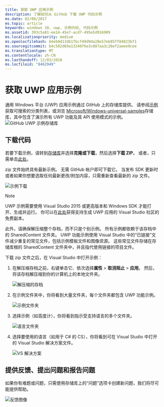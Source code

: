 ```yaml
---
title: 获取 UWP 应用示例
description: 了解如何从 GitHub 下载 UWP 代码示例
ms.date: 02/08/2017
ms.topic: article
keywords: windows 10, uwp, 示例代码, 代码示例
ms.assetid: 393c5a81-ee14-45e7-acd7-495e5d916909
ms.localizationpriority: medium
ms.openlocfilehash: 64eb0d13db1fbcf49d9da28e57eb85ff84823bf1
ms.sourcegitcommit: b4c502d69a13340f6e3c887aa3c26ef2aeee9cee
ms.translationtype: MT
ms.contentlocale: zh-CN
ms.lasthandoff: 12/03/2018
ms.locfileid: "8462949"
---
```

# <a name="get-uwp-app-samples"></a>获取 UWP 应用示例

通用 Windows 平台 (UWP) 应用示例通过 GitHub 上的存储库提供。 请参阅[示例](https://developer.microsoft.com/windows/samples "开发人员中心示例")获取可搜索的分类列表，或浏览 [Microsoft/Windows-universal-samples](https://github.com/Microsoft/Windows-universal-samples "通用 Windows 平台应用示例 GitHub 存储库")存储库，其中包含了演示所有 UWP 功能及其 API 使用模式的示例。  
![GitHub UWP 示例存储库](images/GitHubUWPSamplesPage.png)

## <a name="download-the-code"></a>下载代码

若要下载示例，请转到[存储库](https://github.com/Microsoft/Windows-universal-samples "通用 Windows 平台应用示例 GitHub 存储库")并选择**克隆或下载**，然后选择**下载 ZIP**。 或者，只需单击[此处](https://github.com/Microsoft/Windows-universal-samples/archive/master.zip "通用 Windows 平台应用示例 zip 文件下载")。

zip 文件始终具有最新示例。 无需 GitHub 帐户即可下载它。 当发布 SDK 更新时或者如果你想要选取任何最新更改/附加内容，只需重新查看最新的 zip 文件。

![示例下载](images/SamplesDownloadButton.png)


> [!NOTE]
> UWP 示例需要使用 Visual Studio 2015 或更高版本和 Windows SDK 才能打开、生成并运行。 你可以在[此处](http://go.microsoft.com/fwlink/p/?LinkID=280676 "Windows 开发工具下载")获得支持生成 UWP 应用的 Visual Studio 社区的免费副本。  
>
> 此外，请确保解压缩整个存档，而不只是个别示例。 所有示例都依赖于该存档中的 SharedContent 文件夹。 UWP 功能示例使用 Visual Studio 中的“已链接”文件减少重复的常见文件，包括示例模板文件和图像资源。 这些常见文件存储在存储库根的 SharedContent 文件夹中，并且指代使用链接的项目文件。

下载 zip 文件之后，在 Visual Studio 中打开示例：

1.  在解压缩存档之前，右键单击它、依次选择**属性** > **取消阻止** > **应用**。 然后，将该存档解压缩到你的计算机上的本地文件夹。

    ![解压缩的存档](images/SamplesUnzip1.png)
2.  在示例文件夹中，你将看到大量文件夹，每个文件夹都包含 UWP 功能示例。

    ![示例文件夹](images/SamplesUnzip2.png)

3.  选择示例（如高度计），你将看到指示受支持语言的多个文件夹。

    ![语言文件夹](images/SamplesUnzip3.png)

4.  选择要使用的语言（如用于 C\# 的 CS），你将看到可在 Visual Studio 中打开的 Visual Studio 解决方案文件。

    ![VS 解决方案](images/SamplesUnzip4.png)

## <a name="give-feedback-ask-questions-and-report-issues"></a>提供反馈、提出问题和报告问题

如果你有难题或问题，只需使用存储库上的“问题”选项卡创建新问题，我们将尽可能提供帮助。

![反馈图像](images/GitHubUWPSamplesFeedback.png)
